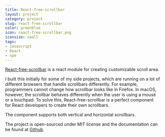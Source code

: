 ```yaml
---
title: React-free-scrollbar
layout: project
category: project
slug: react-free-scrollbar
color: greenblue
icon: react-free-scrollbar.png
iconsize: small
tags:
- Javascript
- React
- npm
---
```


[React-free-scrollbar](http://liuhao.im/react-free-scrollbar/) is a react module for creating customizable scroll area.

I built this initially for some of my side projects, which are running on a lot of different browsers that handle scrollbars differently. For example, programmers cannot change how scrollbar looks like in Firefox. In macOS, however, the scrollbar behaves differently when the user is using a mouse or a touchpad. To solve this, React-free-scrollbar is a perfect component for React developers to create their own scrollbars.

The component supports both vertical and horizontal scrollbars.

The project is open-sourced under MIT license and the documentation can be found at [Github](https://github.com/fuermosi777/react-free-scrollbar).